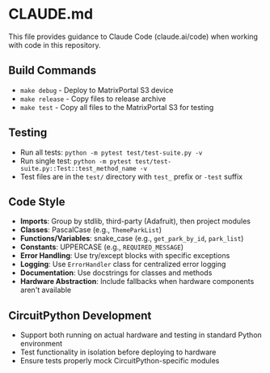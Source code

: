 # CLAUDE.md

This file provides guidance to Claude Code (claude.ai/code) when working with code in this repository.

## Build Commands
* `make debug` - Deploy to MatrixPortal S3 device
* `make release` - Copy files to release archive
* `make test` - Copy all files to the MatrixPortal S3 for testing

## Testing
* Run all tests: `python -m pytest test/test-suite.py -v`
* Run single test: `python -m pytest test/test-suite.py::Test::test_method_name -v`
* Test files are in the `test/` directory with `test_` prefix or `-test` suffix

## Code Style
* **Imports**: Group by stdlib, third-party (Adafruit), then project modules
* **Classes**: PascalCase (e.g., `ThemeParkList`)
* **Functions/Variables**: snake_case (e.g., `get_park_by_id`, `park_list`)
* **Constants**: UPPERCASE (e.g., `REQUIRED_MESSAGE`)
* **Error Handling**: Use try/except blocks with specific exceptions
* **Logging**: Use `ErrorHandler` class for centralized error logging
* **Documentation**: Use docstrings for classes and methods
* **Hardware Abstraction**: Include fallbacks when hardware components aren't available

## CircuitPython Development
* Support both running on actual hardware and testing in standard Python environment
* Test functionality in isolation before deploying to hardware
* Ensure tests properly mock CircuitPython-specific modules